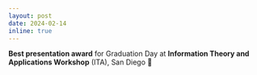 ```yaml
---
layout: post
date: 2024-02-14
inline: true
---
```


**Best presentation award** for Graduation Day at **Information Theory and Applications Workshop** (ITA), San Diego 🎉
